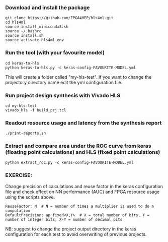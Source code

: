 ### Download and install the package

```
git clone https://github.com/FPGA4HEP/hls4ml.git
cd hls4ml
source install_miniconda3.sh
source ~/.bashrc
source install.sh
source activate hls4ml-env
```

### Run the tool (with your favourite model)

```
cd keras-to-hls
python keras-to-hls.py -c keras-config-FAVOURITE-MODEL.yml
```

This will create a folder called "my-hls-test". If you want to change the projectory directory name edit the yml configuration file.

### Run project design synthesis with Vivado HLS

```
cd my-hls-test
vivado_hls -f build_prj.tcl
```

### Readout resource usage and latency from the synthesis report

```
./print-reports.sh
```

### Extract and compare area under the ROC curve from keras (floating point calculations) and HLS (fixed point calculations)

```
python extract_roc.py -c keras-config-FAVOURITE-MODEL.yml
```

### EXERCISE:

Change precision of calculations and reuse factor in the keras configuration file and check effect on NN performance (AUC) and FPGA resource usage using the scripts above.

```
ReuseFactor: N  # N = number of times a multiplier is used to do a computation 
DefaultPrecision: ap_fixed<X,Y>  # X = total number of bits, Y = number of integer bits, X-Y = number of decimal bits
```

NB: suggest to change the project output directory in the keras configuration for each test to avoid overwriting of previous projects.
